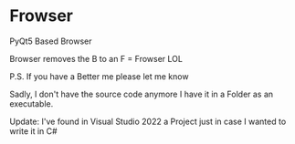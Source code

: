 # Frowser
PyQt5 Based Browser

Browser removes the B to an F = Frowser LOL

P.S. If you have a Better me please let me know

Sadly, I don't have the source code anymore I have it in a Folder as an executable.

Update: I've found in Visual Studio 2022 a Project just in case I wanted to write it in C#
